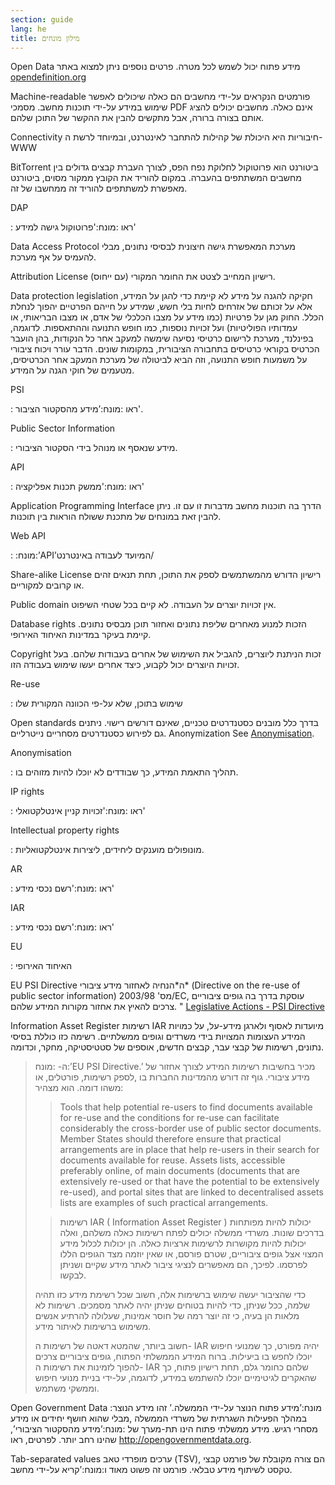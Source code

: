 ```yaml
---
section: guide
lang: he
title: מילון מונחים
---
```


Open Data מידע פתוח יכול לשמש לכל מטרה. פרטים נוספים ניתן למצוא באתר [opendefinition.org](http://www.opendefinition.org/)

Machine-readable פורמטים הנקראים על-ידי מחשבים הם כאלה שיכולים לאפשר שימוש במידע על-ידי תוכנות מחשב. מסמכי PDF אינם כאלה. מחשבים יכולים להציג אותם בצורה ברורה, אבל מתקשים להבין את ההקשר של התוכן שלהם.

Connectivity חיבוריות היא היכולת של קהילות להתחבר לאינטרנט, ובמיוחד לרשת ה- WWW

BitTorrent ביטורנט הוא פרוטוקול לחלוקת נפח הפס, לצורך העברת קבצים גדולים בין מחשבים המשתתפים בהעברה. במקום להוריד את הקובץ ממקור מסוים, ביטורנט מאפשרת למשתתפים להוריד זה ממחשבו של זה.

DAP

:   ראו :מונח:'פרוטוקול גישה למידע'

Data Access Protocol מערכת המאפשרת גישה חיצונית לבסיסי נתונים, מבלי להעמיס על אף מערכת.

Attribution License רישיון המחייב לצטט את החומר המקורי (עם ייחוס).

Data protection legislation חקיקה להגנה על מידע לא קיימת כדי להגן על המידע, אלא על זכותם של אזרחים לחיות בלי חשש, שמידע על חייהם הפרטיים יהפוך לנחלת הכלל. החוק מגן על פרטיות (כמו מידע על מצבו הכלכלי של אדם, או מצבו הבריאותי, או עמדותיו הפוליטיות) ועל זכויות נוספות, כמו חופש התנועה וההתאספות. לדוגמה, בפינלנד, מערכת לרישום כרטיסי נסיעה שימשה למעקב אחר כל הנקודות, בהן הועבר הכרטיס בקוראי כרטיסים בתחבורה הציבורית, במקומות שונים. הדבר עורר ויכוח ציבורי על משמעות חופש התנועה, וזה הביא לביטולה של מערכת המעקב אחר הכרטיסים, מטעמים של חוקי הגנה על המידע.

PSI

:   ראו :מונח:’מידע מהסקטור הציבור'.

Public Sector Information

:   מידע שנאסף או מנוהל בידי הסקטור הציבורי.

API

:   ראו :מונח:'ממשק תכנות אפליקציה'

Application Programming Interface הדרך בה תוכנות מחשב מדברות זו עם זו. ניתן להבין זאת במונחים של מתכנת ששולח הוראות בין תוכנות.

Web API

:   :מונח:’API’המיועד לעבודה באינטרנט/

Share-alike License רישיון הדורש מהמשתמשים לספק את התוכן, תחת תנאים זהים או קרובים למקוריים.

Public domain אין זכויות יוצרים על העבודה. לא קיים בכל שטחי השיפוט.

Database rights הזכות למנוע מאחרים שליפת נתונים ואחזור תוכן מבסיס נתונים. קיימת בעיקר במדינות האיחוד האירופי.

Copyright זכות הניתנת ליוצרים, להגביל את השימוש של אחרים בעבודות שלהם. בעל זכויות היוצרים יכול לקבוע, כיצד אחרים יעשו שימוש בעבודה הזו.

Re-use

:   שימוש בתוכן, שלא על-פי הכוונה המקורית שלו

Open standards בדרך כלל מובנים כסטנדרטים טכניים, שאינם דורשים רישוי. ניתנים גם לפירוש כסטנדרטים מסחריים נייטרליים. Anonymization See [Anonymisation](/glossary/he/terms/anonymisation/).

Anonymisation

:   תהליך התאמת המידע, כך שבודדים לא יוכלו להיות מזוהים בו.

IP rights

:   ראו :מונח:'זכויות קניין אינטלקטואלי'

Intellectual property rights

:   מונופולים מוענקים ליחידים, ליצירות אינטלקטואליות.

AR

:   ראו :מונח:'רשם נכסי מידע'

IAR

:   ראו :מונח:'רשם נכסי מידע'

EU

:   האיחוד האירופי

EU PSI Directive ה\*הנחיה לאחזור מידע ציבורי\* (Directive on the re-use of public sector information) מס' 2003/98/EC, עוסקת בדרך בה גופים ציבוריים צרכים להאיץ את אחזור מקורות המידע שלהם. " [Legislative Actions - PSI Directive](http://ec.europa.eu/information_society/policy/psi/actions_eu/policy_actions/index_en.htm)

Information Asset Register רשימות IAR מיועדות לאסוף ולארגן מידע-על, על כמויות המידע העצומות המצויות בידי משרדים וגופים ממשלתיים. רשימה כזו כוללת בסיסי נתונים, רשימות של קבצי עבר, קבצים חדשים, אוספים של סטטיסטיקה, מחקר, וכדומה.

> ה- :מונח:’EU PSI Directive.’ מכיר בחשיבות רשימות המידע לצורך אחזור של מידע ציבורי. גוף זה דורש מהמדינות החברות בו ,לספק רשימות, פורטלים, או משהו דומה. הוא מצהיר:
>
> > Tools that help potential re-users to find documents available for re-use and the conditions for re-use can facilitate considerably the cross-border use of public sector documents. Member States should therefore ensure that practical arrangements are in place that help re-users in their search for documents available for reuse. Assets lists, accessible preferably online, of main documents (documents that are extensively re-used or that have the potential to be extensively re-used), and portal sites that are linked to decentralised assets lists are examples of such practical arrangements.
>
> > רשימות IAR ( Information Asset Register ) יכולות להיות מפותחות בדרכים שונות. משרדי ממשלה יכולים לפתח רשימות כאלה משלהם, ואלה יכולות להיות מקושרות לרשימות ארציות כאלה. הן יכולות לכלול מידע המצוי אצל גופים ציבוריים, שטרם פורסם, או שאין יוזמה מצד הגופים הללו לפרסמו. לפיכך, הם מאפשרים לנציגי ציבור לאתר מידע שקיים ושניתן לבקשו.
>
> כדי שהציבור יעשה שימוש ברשימות אלה, חשוב שכל רשימת מידע כזו תהיה שלמה, ככל שניתן, כדי להיות בטוחים שניתן יהיה לאתר מסמכים. רשימות לא מלאות הן בעיה, כי זה יוצר רמה של חוסר אמינות, שעלולה להרתיע אנשים משימוש ברשימות לאיתור מידע.
>
> חשוב ביותר, שהמטא דאטה של רשימות ה- IAR יהיה מפורט, כך שמנועי חיפוש יוכלו לחפש בו ביעילות. ברוח המידע הממשלתי הפתוח, גופים ציבוריים צרכים להפוך לזמינות את רשימות ה- IAR שלהם כחומר גלם, תחת רישיון פתוח, כך שהאקרים לגיטימיים יוכלו להשתמש במידע, לדוגמה, על-ידי בניית מנועי חיפוש וממשקי משתמש.

Open Government Data :מונח:’מידע פתוח הנוצר על-ידי הממשלה.’ זהו מידע הנוצר במהלך הפעילות השגרתית של משרדי הממשלה ,מבלי שהוא חושף יחידים או מידע מסחרי רגיש. מידע ממשלתי פתוח הינו תת-מערך של :מונח:’מידע מהסקטור הציבורי’, שהינו רחב יותר. לפרטים, ראו <http://opengovernmentdata.org>.

Tab-separated values ערכים מופרדי טאב (TSV), הם צורה מקובלת של פורמט קבצי טקסט לשיתוף מידע טבלאי. פורמט זה פשוט מאוד ו:מונח:’קריא על-ידי מחשב.